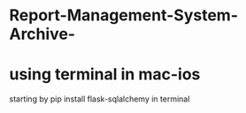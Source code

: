 # Report-Management-System-Archive-
# using terminal in mac-ios
starting by pip install flask-sqlalchemy in terminal
